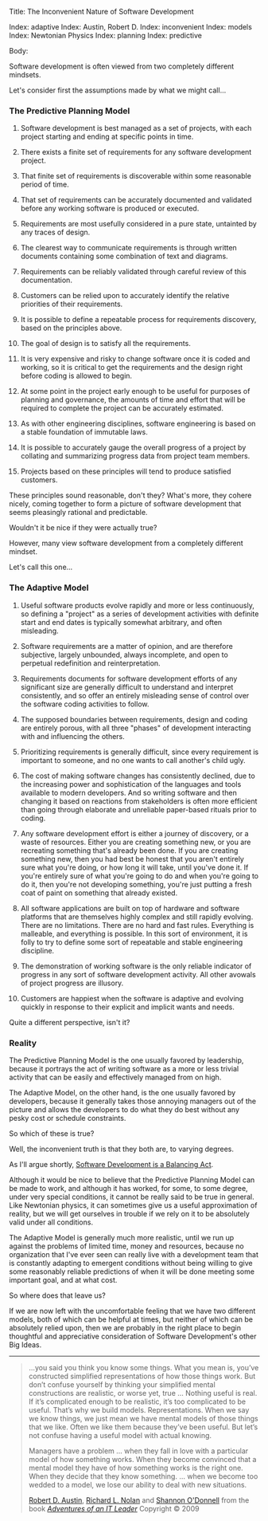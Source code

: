 Title: The Inconvenient Nature of Software Development

Index: adaptive
Index: Austin, Robert D.
Index: inconvenient
Index: models
Index: Newtonian Physics
Index: planning
Index: predictive

Body:

Software development is often viewed from two completely different mindsets.

Let's consider first the assumptions made by what we might call...

### The Predictive Planning Model

1. Software development is best managed as a set of projects, with each project starting and ending at specific points in time.

2. There exists a finite set of requirements for any software development project.

3. That finite set of requirements is discoverable within some reasonable period of time.

4. That set of requirements can be accurately documented and validated before any working software is produced or executed.

5. Requirements are most usefully considered in a pure state, untainted by any traces of design.

6. The clearest way to communicate requirements is through written documents containing some combination of text and diagrams.

7. Requirements can be reliably validated through careful review of this documentation.

8. Customers can be relied upon to accurately identify the relative priorities of their requirements.

9. It is possible to define a repeatable process for requirements discovery, based on the principles above.

10. The goal of design is to satisfy all the requirements.

11. It is very expensive and risky to change software once it is coded and working, so it is critical to get the requirements and the design right before coding is allowed to begin.

12. At some point in the project early enough to be useful for purposes of planning and governance, the amounts of time and effort that will be required to complete the project can be accurately estimated.

13. As with other engineering disciplines, software engineering is based on a stable foundation of immutable laws.

14. It is possible to accurately gauge the overall progress of a project by collating and summarizing progress data from project team members.

15. Projects based on these principles will tend to produce satisfied customers.

These principles sound reasonable, don't they? What's more, they cohere nicely, coming together to form a picture of software development that seems pleasingly rational and predictable.

Wouldn't it be nice if they were actually true?

However, many view software development from a completely different mindset.

Let's call this one...

### The Adaptive Model

1. Useful software products evolve rapidly and more or less continuously, so defining a "project" as a series of development activities with definite start and end dates is typically somewhat arbitrary, and often misleading.

2. Software requirements are a matter of opinion, and are therefore subjective, largely unbounded, always incomplete, and open to perpetual redefinition and reinterpretation.

3. Requirements documents for software development efforts of any significant size are generally difficult to understand and interpret consistently, and so offer an entirely misleading sense of control over the software coding activities to follow.

4. The supposed boundaries between requirements, design and coding are entirely porous, with all three "phases" of development interacting with and influencing the others.

5. Prioritizing requirements is generally difficult, since every requirement is important to someone, and no one wants to call another's child ugly.

6. The cost of making software changes has consistently declined, due to the increasing power and sophistication of the languages and tools available to modern developers. And so writing software and then changing it based on reactions from stakeholders is often more efficient than going through elaborate and unreliable paper-based rituals prior to coding.

7. Any software development effort is either a journey of discovery, or a waste of resources. Either you are creating something new, or you are recreating something that's already been done. If you are creating something new, then you had best be honest that you aren't entirely sure what you're doing, or how long it will take, until you've done it. If you're entirely sure of what you're going to do and when you're going to do it, then you're not developing something, you're just putting a fresh coat of paint on something that already existed.

8. All software applications are built on top of hardware and software platforms that are themselves highly complex and still rapidly evolving. There are no limitations. There are no hard and fast rules. Everything is malleable, and everything is possible. In this sort of environment, it is folly to try to define some sort of repeatable and stable engineering discipline.

9. The demonstration of working software is the only reliable indicator of progress in any sort of software development activity. All other avowals of project progress are illusory.

10. Customers are happiest when the software is adaptive and evolving quickly in response to their explicit and implicit wants and needs.

Quite a different perspective, isn't it?

### Reality

The Predictive Planning Model is the one usually favored by leadership, because it portrays the act of writing software as a more or less trivial activity that can be easily and effectively managed from on high.

The Adaptive Model, on the other hand, is the one usually favored by developers, because it generally takes those annoying managers out of the picture and allows the developers to do what they do best without any pesky cost or schedule constraints.

So which of these is true?

Well, the inconvenient truth is that they both are, to varying degrees.

As I'll argue shortly, [Software Development is a Balancing Act][balance].

Although it would be nice to believe that the Predictive Planning Model can be made to work, and although it has worked, for some, to some degree, under very special conditions, it cannot be really said to be true in general. Like Newtonian physics, it can sometimes give us a useful approximation of reality, but we will get ourselves in trouble if we rely on it to be absolutely valid under all conditions.

The Adaptive Model is generally much more realistic, until we run up against the problems of limited time, money and resources, because no organization that I've ever seen can really live with a development team that is constantly adapting to emergent conditions without being willing to give some reasonably reliable predictions of when it will be done meeting some important goal, and at what cost.

So where does that leave us?

If we are now left with the uncomfortable feeling that we have two different models, both of which can be helpful at times, but neither of which can be absolutely relied upon, then we are probably in the right place to begin thoughtful and appreciative consideration of Software Development's other Big Ideas.

----

<blockquote>
<p>
...you said you think you know some things. What you mean is, you&#8217;ve constructed simplified representations of how those things work. But don&#8217;t confuse yourself by thinking your simplified mental constructions are realistic, or worse yet, true ... Nothing useful is real. If it&#8217;s complicated enough to be realistic, it&#8217;s too complicated to be useful. That&#8217;s why we build models. Representations. When we say we know things, we just mean we have mental models of those things that we like. Often we like them because they&#8217;ve been useful. But let&#8217;s not confuse having a useful model with actual knowing. </p>

<p>
Managers have a problem ... when they fall in love with a particular model of how something works. When they become convinced that a mental model they have of how something works is the right one. When they decide that they know something. ... when we become too wedded to a model, we lose our ability to deal with new situations.</p>

<p class="bq-footer">
<a href="http://en.wikipedia.org/wiki/Robert_D._Austin"  class="reflink" target="ref">Robert D. Austin</a>, <a href="http://en.wikipedia.org/wiki/Richard_L._Nolan"  class="reflink" target="ref">Richard L. Nolan</a> and <a href="http://en.wikipedia.org/wiki/Shannon_O'Donnell"  class="reflink" target="ref">Shannon O'Donnell</a> from the book <cite><a href="bibliography.html#austin-et-al-2009">Adventures of an IT Leader</a></cite> Copyright &copy; 2009
</p>
</blockquote>



[balance]: software-development-is-a-balancing-act.html
